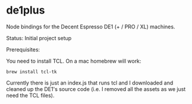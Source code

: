 # de1plus

Node bindings for the Decent Espresso DE1 (+ / PRO / XL) machines.

Status: Initial project setup

Prerequisites:

You need to install TCL. On a mac homebrew will work:

```console
brew install tcl-tk
```

Currently there is just an index.js that runs tcl and I downloaded and cleaned up
the DE1's source code (i.e. I removed all the assets as we just need the TCL files).
